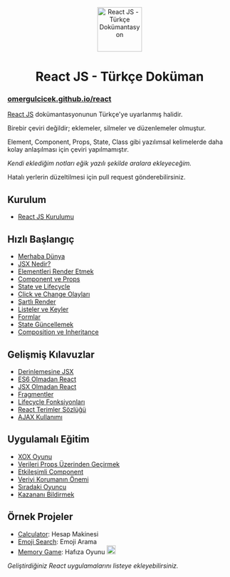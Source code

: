 <p align="center">
<img src="https://omergulcicek.com/img/react.png" alt="React JS - Türkçe Dokümantasyon" height="100">
</p>

<h1 align="center">React JS - Türkçe Doküman</h1>

<h3><a href="https://omergulcicek.github.io/react/">omergulcicek.github.io/react</a></h3>

<a href="https://reactjs.org/">React JS</a> dokümantasyonunun Türkçe'ye uyarlanmış halidir.

Birebir çeviri değildir; eklemeler, silmeler ve düzenlemeler olmuştur.

Element, Component, Props, State, Class gibi yazılımsal kelimelerde daha kolay anlaşılması için çeviri yapılmamıştır.

<i>Kendi eklediğim notları eğik yazılı şekilde aralara ekleyeceğim.</i>

Hatalı yerlerin düzeltilmesi için pull request gönderebilirsiniz.


<h2>Kurulum</h2>

- <a href="https://omergulcicek.github.io/react/kurulum/reactjs-kurulumu">React JS Kurulumu</a>

<h2>Hızlı Başlangıç</h2>

- <a href="https://omergulcicek.github.io/react/hizli-baslangic/merhaba-dunya">Merhaba Dünya</a>
- <a href="https://omergulcicek.github.io/react/hizli-baslangic/jsx-nedir">JSX Nedir?</a>
- <a href="https://omergulcicek.github.io/react/hizli-baslangic/elementleri-render-etmek">Elementleri Render Etmek</a>
- <a href="https://omergulcicek.github.io/react/hizli-baslangic/component-ve-props">Component ve Props</a>
- <a href="https://omergulcicek.github.io/react/hizli-baslangic/state-ve-lifecycle">State ve Lifecycle</a>
- <a href="https://omergulcicek.github.io/react/hizli-baslangic/click-ve-change-olaylari">Click ve Change Olayları</a>
- <a href="https://omergulcicek.github.io/react/hizli-baslangic/sartli-render">Şartlı Render</a>
- <a href="https://omergulcicek.github.io/react/hizli-baslangic/listeler-ve-keyler">Listeler ve Keyler</a>
- <a href="https://omergulcicek.github.io/react/hizli-baslangic/formlar">Formlar</a>
- <a href="https://omergulcicek.github.io/react/hizli-baslangic/state-guncellemek">State Güncellemek</a>
- <a href="https://omergulcicek.github.io/react/hizli-baslangic/composition-ve-inheritance">Composition ve Inheritance</a>

<h2>Gelişmiş Kılavuzlar</h2>

- <a href="https://omergulcicek.github.io/react/gelismis-kilavuzlar/derinlemesine-jsx">Derinlemesine JSX</a>
- <a href="https://omergulcicek.github.io/react/gelismis-kilavuzlar/es6-olmadan-react">ES6 Olmadan React</a>
- <a href="https://omergulcicek.github.io/react/gelismis-kilavuzlar/jsx-olmadan-react">JSX Olmadan React</a>
- <a href="https://omergulcicek.github.io/react/gelismis-kilavuzlar/fragmentler">Fragmentler</a>
- <a href="https://omergulcicek.github.io/react/gelismis-kilavuzlar/lifecycle-fonksiyonlari">Lifecycle Fonksiyonları</a>
- <a href="https://omergulcicek.github.io/react/gelismis-kilavuzlar/react-terimler-sozlugu">React Terimler Sözlüğü</a>
- <a href="https://omergulcicek.github.io/react/gelismis-kilavuzlar/ajax-kullanimi">AJAX Kullanımı</a>

<h2>Uygulamalı Eğitim</h2>

- <a href="https://omergulcicek.github.io/react/uygulamali-egitim/xox-oyunu">XOX Oyunu</a>
- <a href="https://omergulcicek.github.io/react/uygulamali-egitim/verileri-props-uzerinden-gecirmek">Verileri Props Üzerinden Geçirmek</a>
- <a href="https://omergulcicek.github.io/react/uygulamali-egitim/etkilesimli-component">Etkileşimli Component</a>
- <a href="https://omergulcicek.github.io/react/uygulamali-egitim/veriyi-korumanin-onemi">Veriyi Korumanın Önemi</a>
- <a href="https://omergulcicek.github.io/react/uygulamali-egitim/siradaki-oyuncu">Sıradaki Oyuncu</a>
- <a href="https://omergulcicek.github.io/react/uygulamali-egitim/kazanani-bildirmek">Kazananı Bildirmek</a>

<h2>Örnek Projeler</h2>

- <a href="https://github.com/ahfarmer/calculator?editors=0010">Calculator</a>: Hesap Makinesi
- <a href="https://github.com/ahfarmer/emoji-search?editors=0010">Emoji Search</a>: Emoji Arama
- <a href="https://codepen.io/yigitcukuren/pen/GyxxVm?editors=0010">Memory Game</a>: Hafıza Oyunu <img src="https://assets-cdn.github.com/images/icons/emoji/unicode/1f1f9-1f1f7.png" height="20">

<i>Geliştirdiğiniz React uygulamalarını listeye ekleyebilirsiniz.</i>
